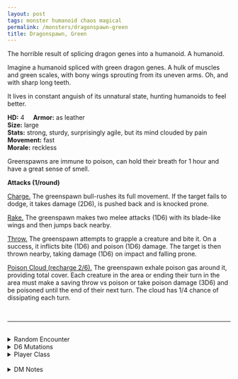 ```yaml
---
layout: post
tags: monster humanoid chaos magical
permalink: /monsters/dragonspawn-green
title: Dragonspawn, Green
---
```


The horrible result of splicing dragon genes into a humanoid. A humanoid.

Imagine a humanoid spliced with green dragon genes. A hulk of muscles and green scales, with bony wings sprouting from its uneven arms. Oh, and with sharp long teeth.

It lives in constant anguish of its unnatural state, hunting humanoids to feel better.

**HD:** 4  &nbsp; &nbsp;  **Armor:** as leather <br>
**Size:** large <br>
**Stats:** strong, sturdy, surprisingly agile, but its mind clouded by pain <br>
**Movement:** fast <br>
**Morale:** reckless <br>

Greenspawns are immune to poison, can hold their breath for 1 hour and have a great sense of smell.

**Attacks (1/round)**

<ins>Charge.</ins> The greenspawn bull-rushes its full movement. If the target fails to dodge, it takes damage (2D6), is pushed back and is knocked prone. 

<ins>Rake.</ins> The greenspawn makes two melee attacks (1D6) with its blade-like wings and then jumps back nearby.

<ins>Throw.</ins> The greenspawn attempts to grapple a creature and bite it. On a success, it inflicts bite (1D6) and poison (1D6) damage. The target is then thrown nearby, taking damage (1D6) on impact and falling prone.

<ins>Poison Cloud (recharge 2/6).</ins> The greenspawn exhale poison gas around it, providing total cover. Each creature in the area or ending their turn in the area must make a saving throw vs poison or take poison damage (3D6) and be poisoned until the end of their next turn. The cloud has 1/4 chance of dissipating each turn.

<br>

---

<br> 

<details markdown="1">
<summary>Random Encounter</summary>

1. **Monster:** 1 greenspawn.
1. **Lair:** A trashed ritual room with a giant broken green egg and unholy ritual scribblings. <br>	&nbsp; OR <br>	**Omen:** A terrifying roar of pain.
1. **Spoor:** The acrid smell of poison over signs of a recent gruesome fight.
1. **Tracks:** Uneven big humanoid tracks and broken things.
1. **Trace:** 1D10 dead fishes / birds, poisoned.
1. **Trace:** [rumor] Somebody has been looking for dragon eggs.
</details>

<details markdown="1">
<summary>D6 Mutations</summary>

Your studies of the aberration has changed you in horrible, gruesome ways: you lose your hair, you grow green scales and ...

1. ... muscles on one of your legs. Your running speed increases by 2, but missing a melee attack makes you fall prone.
1. ... a frilled mohawk on your head.
1. ... vestigial wings on your arms. They inflict damage like short swords. 
1. ... muscles on one of your arm. Melee attacks from this arm inflict 1 extra damage.
1. ... a tail. Your swim speed increases by 2.
1. ... spikes everywhere. you know the [spell word](https://saltygoo.github.io/class/magic-user#spell-words) *Poison* and gain one spell dice.
</details>

<details markdown="1">
<summary>Player Class</summary>
Play as a [mutant](https://saltygoo.github.io/class/fighter/mutant)! Instead of rolling on the mutation list foor the first roll, roll on the dragonspawn mutations. 
</details>

<br>

<details markdown="1">
<summary>DM Notes</summary>
The dragonspawns are a monsters that appear in the DnD 3e module the [Red Hand of Doom](https://www.dmsguild.com/product/28797/Red-Hand-of-Doom-3e). A rare appearance of mutants in modern DnD, but of course they are dragon themed. I made the green ones like sewer monster boss fight. — SaltyGoo
</details>
